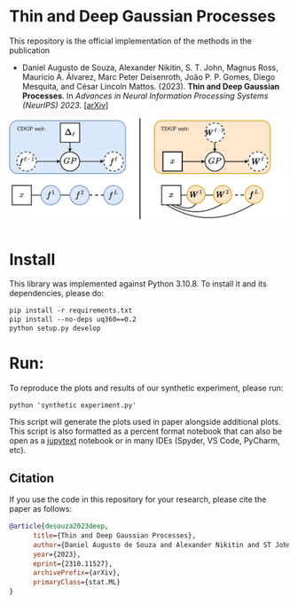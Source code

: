 # Thin and Deep Gaussian Processes
This repository is the official implementation of the methods in the publication
* Daniel Augusto de Souza, Alexander Nikitin, S. T. John, Magnus Ross, Mauricio A. Álvarez, Marc Peter Deisenroth, João P. P. Gomes, Diego Mesquita, and César Lincoln Mattos. (2023). **Thin and Deep Gaussian Processes**. In *Advances in Neural Information Processing Systems (NeurIPS) 2023*. [[arXiv]](https://arxiv.org/pdf/2310.11527.pdf)

<p align="center">
  <img src="static/tdgp.png" />
</p>

# Install

This library was implemented against Python 3.10.8. To install it and its dependencies, please do:

```
pip install -r requirements.txt
pip install --no-deps uq360==0.2
python setup.py develop
```

# Run:
To reproduce the plots and results of our synthetic experiment, please run:
```
python 'synthetic experiment.py'
```
This script will generate the plots used in paper alongside additional plots. This script is also formatted as a percent format notebook that can also be open as a [jupytext](https://jupytext.readthedocs.io/en/latest/index.html) notebook or in many IDEs (Spyder, VS Code, PyCharm, etc).

## Citation
If you use the code in this repository for your research, please cite the paper as follows:
```bibtex
@article{desouza2023deep,
      title={Thin and Deep Gaussian Processes}, 
      author={Daniel Augusto de Souza and Alexander Nikitin and ST John and Magnus Ross and Mauricio A. Álvarez and Marc Peter Deisenroth and João P. P. Gomes and Diego Mesquita and César Lincoln C. Mattos},
      year={2023},
      eprint={2310.11527},
      archivePrefix={arXiv},
      primaryClass={stat.ML}
}
```

